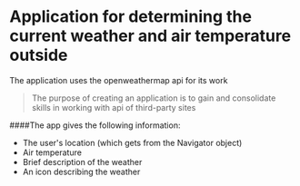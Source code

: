 Application for determining the current weather and air temperature outside
=============
The application uses the openweathermap api for its work

> The purpose of creating an application is to gain and consolidate skills in working with api of third-party sites

####The app gives the following information:

- The user's location (which gets from the Navigator object)
- Air temperature
- Brief description of the weather
- An icon describing the weather




